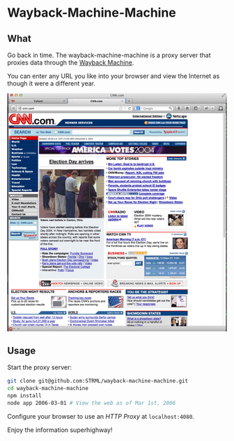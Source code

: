 Wayback-Machine-Machine
=======================

What
----

Go back in time. The wayback-machine-machine is a proxy server that proxies data through
the [Wayback Machine](https://archive.org/help/wayback_api.php). 

You can enter any URL you like into your browser and view the Internet
as though it were a different year.

![cnn.png](cnn.png)

Usage
-----

Start the proxy server:

```bash
git clone git@github.com:STRML/wayback-machine-machine.git
cd wayback-machine-machine
npm install
node app 2006-03-01 # View the web as of Mar 1st, 2006
``` 

Configure your browser to use an *HTTP Proxy* at `localhost:4080`.

Enjoy the information superhighway!
